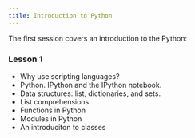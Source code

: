 ```yaml
---
title: Introduction to Python
---
```


The first session covers an introduction to the Python:

### Lesson 1

* Why use scripting languages? 
* Python. IPython and the IPython notebook.
* Data structures: list, dictionaries, and sets. 
* List comprehensions
* Functions in Python
* Modules in Python
* An introduciton to classes


